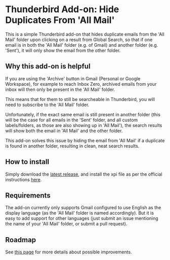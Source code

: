 # Thunderbird Add-on: Hide Duplicates From 'All Mail'
This is a simple Thunderbird add-on that hides duplicate emails from the 'All Mail' folder upon clicking on a result from Global Search, so that if one email is in both the 'All Mail' folder (e.g. of Gmail) and another folder (e.g. 'Sent'), it will only show the email from the other folder.

## Why this add-on is helpful
If you are using the 'Archive' button in Gmail (Personal or Google Workspace), for example to reach Inbox Zero, archived emails from your inbox will then only be present in the 'All Mail' folder. 

This means that for them to still be searcheable in Thunderbird, you will need to subscribe to the 'All Mail' folder. 

Unfortunately, if the exact same email is still present in another folder (this will be the case for all emails in the 'Sent' folder, and all custom labels/folders, as those are also showing up in 'All Mail'), the search results will show both the email in 'All Mail' and the other folder. 

This add-on solves this issue by hiding the email from 'All Mail' if a duplicate is found in another folder, resulting in clean, neat search results.

## How to install
Simply download the [latest release](https://github.com/mayerwin/thunderbird-hide-all-mail-duplicates/releases), and install the xpi file as per the official instructions [here](https://support.mozilla.org/en-US/kb/installing-addon-thunderbird#w_a-slightly-less-ideal-case-install-from-a-downloaded-xpi-file).

## Requirements
The add-on currently only supports Gmail configured to use English as the display language (as the 'All Mail' folder is named accordingly). But it is easy to add support for other languages (just submit an issue mentioning the name of your 'All Mail' folder, or submit a pull request).

## Roadmap
See [this page](https://github.com/mayerwin/thunderbird-hide-all-mail-duplicates/wiki) for more details about possible improvements.
